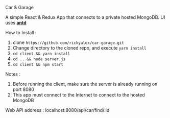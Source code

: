 Car & Garage

A simple React & Redux App that connects to a private hosted MongoDB. UI uses [**antd**](https://ant.design/)

How to Install :
1. clone ```https://github.com/rickyalex/car-garage.git```
2. Change directory to the cloned repo, and execute ```yarn install```
3. ```cd client && yarn install```
4. ```cd .. && node server.js```
5. ```cd client && npm start```

Notes :
1. Before running the client, make sure the server is already running on port 8080
2. This app must connect to the Internet to connect to the hosted MongoDB

Web API
address : localhost:8080/api/car/find/:id
